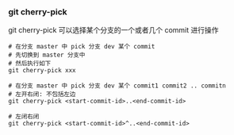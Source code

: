 ### git cherry-pick

git cherry-pick 可以选择某个分支的一个或者几个 commit 进行操作

```shell
# 在分支 master 中 pick 分支 dev 某个 commit
# 先切换到 master 分支中
# 然后执行如下
git cherry-pick xxx
   
# 在分支 master 中 pick 分支 dev 某个 commit1 commit2 .. commitn
# 左开右闭: 不包括左边
git cherry-pick <start-commit-id>..<end-commit-id>
   
# 左闭右闭
git cherry-pick <start-commit-id>^..<end-commit-id>
```

